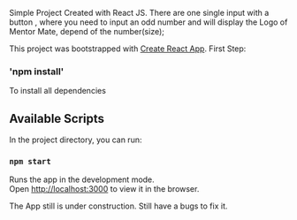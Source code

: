 Simple Project Created with React JS. There are one single input with a button , where you need to input an odd number 
and will display the Logo of Mentor Mate, depend of the number(size);

This project was bootstrapped with [Create React App](https://github.com/facebook/create-react-app).
First Step:

### 'npm install'
To install all dependencies 

## Available Scripts

In the project directory, you can run:

### `npm start`

Runs the app in the development mode.<br />
Open [http://localhost:3000](http://localhost:3000) to view it in the browser.


The App still is under construction. Still  have a bugs to fix it.
